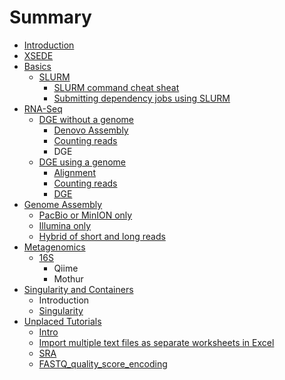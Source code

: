 # Summary

* [Introduction](README.md)
* [XSEDE](xsede.md)
* [Basics](Basics/basics.md)
  * [SLURM](Basics/slurm.md)
    * [SLURM command cheat sheat](Basics/slurm-cheatsheat.md)
    * [Submitting dependency jobs using SLURM](Basics/slurm-dependency.md)
* [RNA-Seq](RNA-Seq/RNA-SeqIntro.md)
  * [DGE without a genome](RNA-Seq/RNA-SeqIntro/dge-without-a-genome.md)
    * [Denovo Assembly](RNA-Seq/RNA-SeqIntro/denovo-assembly.md)
    * [Counting reads](RNA-Seq/RNA-SeqIntro/counting-reads.md)
    * DGE
  * [DGE using a genome](RNA-Seq/RNA-SeqIntro/dge-using-a-genome.md)
    * [Alignment](RNA-Seq/RNA-SeqIntro/alignment.md)
    * [Counting reads](RNA-Seq/RNA-SeqIntro/counting-reads.md)
    * [DGE](RNA-Seq/RNA-SeqIntro/dge.md)
* [Genome Assembly](GenomeAssembly/GenomeAssemblyIntro.md)
  * [PacBio or MinION only](GenomeAssembly/GenomeAssemblyIntro/pacbio-or-minion-only.md)
  * [Illumina only](GenomeAssembly/GenomeAssemblyIntro/illumina-only.md)
  * [Hybrid of short and long reads](GenomeAssembly/GenomeAssemblyIntro/hybrid-of-short-and-long-reads.md)
* [Metagenomics](Metagenomics/MetaGenomicsIntro.md)
  * [16S](16SIntro.md)
    * Qiime
    * Mothur
* [Singularity and Containers](singularity-and-containers.md)
  * Introduction
  * [Singularity](singularity.md)
* [Unplaced Tutorials](unplaced-tutorials.md)
  * [Intro](intro.md)
  * [Import multiple text files as separate worksheets in Excel](import-multiple-text-files-as-separate-worksheets-in-excel.md)
  * [SRA](sra.md)
  * [FASTQ\_quality\_score\_encoding](fastqquality-score-encoding.md)

